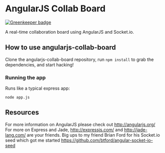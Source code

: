 AngularJS Collab Board
======================

[![Greenkeeper badge](https://badges.greenkeeper.io/sethbergman/angular-socket-board.svg)](https://greenkeeper.io/)

A real-time collaboration board using AngularJS and Socket.io.

## How to use angularjs-collab-board

Clone the angularjs-collab-board repository, run `npm install` to grab the dependencies, and start hacking!

### Running the app

Runs like a typical express app:

    node app.js
    
## Resources
For more information on AngularJS please check out http://angularjs.org/
For more on Express and Jade, http://expressjs.com/ and http://jade-lang.com/ are your friends.
Big ups to my friend Brian Ford for his Socket.io seed which got me started
https://github.com/btford/angular-socket-io-seed 
